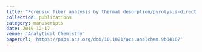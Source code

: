 ```yaml
---
title: "Forensic fiber analysis by thermal desorption/pyrolysis-direct analysis in real time-mass spectrometry"
collection: publications
category: manuscripts
date: 2019-12-17
venue: 'Analytical Chemistry'
paperurl: 'https://pubs.acs.org/doi/10.1021/acs.analchem.9b04167'
---
```


